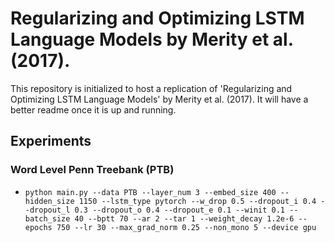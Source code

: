 # Regularizing and Optimizing LSTM Language Models by Merity et al. (2017).

This repository is initialized to host a replication of 'Regularizing and Optimizing LSTM Language Models' by Merity et al. (2017). It will have a better readme once it is up and running. 

## Experiments

### Word Level Penn Treebank (PTB)
+ `python main.py --data PTB --layer_num 3 --embed_size 400 --hidden_size 1150 --lstm_type pytorch --w_drop 0.5 --dropout_i 0.4 --dropout_l 0.3 --dropout_o 0.4 --dropout_e 0.1 --winit 0.1 --batch_size 40 --bptt 70 --ar 2 --tar 1 --weight_decay 1.2e-6 --epochs 750 --lr 30 --max_grad_norm 0.25 --non_mono 5 --device gpu`
